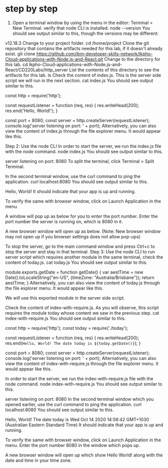 # step by step
1. Open a terminal window by using the menu in the editor: Terminal > New Terminal.
verify that node CLI is installed.
node --version
You should see output similar to this, though the versions may be different:

v12.18.3
Change to your project folder.
cd /home/project
Clone the git repository that contains the artifacts needed for this lab, if it doesn't already exist.
git clone https://github.com/ibm-developer-skills-network/lkpho-Cloud-applications-with-Node.js-and-React.git
Change to the directory for this lab.
cd lkpho-Cloud-applications-with-Node.js-and-React/CD220Labs/http_server
List the contents of this directory to see the artifacts for this lab.
ls
Check the content of index.js. This is the server side script we will run in the next section.
cat index.js
You should see output similar to this.

const http = require('http');

const requestListener = function (req, res) {
  res.writeHead(200);
  res.end('Hello, World!');
}

const port = 8080;
const server = http.createServer(requestListener);
console.log('server listening on port: ' + port);
Alternatively, you can also view the content of index.js through the file explorer menu. It would appear like this.


Step 2: Use the node CLI
In order to start the server, we run the index.js file with the node command.
node index.js
You should see output similar to this.

server listening on port: 8080
To split the terminal, click Terminal > Split Terminal.

In the second terminal window, use the curl command to ping the application.
curl localhost:8080
You should see output similar to this.

Hello, World!
It should indicate that your app is up and running.

To verify the same with browser window, click on Launch Application in the menu.

A window will pop up as below for you to enter the port number. Enter the port number the server is running on, which is 8080 in it.


A new browser window will open up as below. (Note: New browser window may not open up if you browser settings does not allow pop-ups)


To stop the server, go to the main command window and press Ctrl+c to stop the server and stay in that terminal.
Step 3: Use the node CLI to run server script which requires another module
In the same terminal, check the content of today.js.
cat today.js
You should see output similar to this.

module.exports.getDate = function getDate() {
    var aestTime = new Date().toLocaleString("en-US", {timeZone: "Australia/Brisbane"});
    return aestTime;
}
Alternatively, you can also view the content of today.js through the file explorer menu. It would appear like this.


We will use this exported module in the server side script.

Check the content of index-with-require.js. As you will observe, this script requires the module today whose content we saw in the previous step.
cat index-with-require.js
You should see output similar to this.

const http = require('http');
const today = require('./today');

const requestListener = function (req, res) {
  res.writeHead(200);
  res.end(`Hello, World! The date today is ${today.getDate()}`);
}

const port = 8080;
const server = http.createServer(requestListener);
console.log('server listening on port: ' + port);
Alternatively, you can also view the content of index-with-require.js through the file explorer menu. It would appear like this.


In order to start the server, we run the index-with-require.js file with the node command.
node index-with-require.js
You should see output similar to this.

server listening on port: 8080
In the second terminal window which you opened earlier, use the curl command to ping the application.
curl localhost:8080
You should see output similar to this.

Hello, World! The date today is Wed Oct 14 2020 14:56:42 GMT+1030 (Australian Eastern Standard Time)
It should indicate that your app is up and running.

To verify the same with browser window, click on Launch Application in the menu.
Enter the port number 8080 in the window which pops up.

A new browser window will open up which show Hello World! along with the date and time in your time zone.
